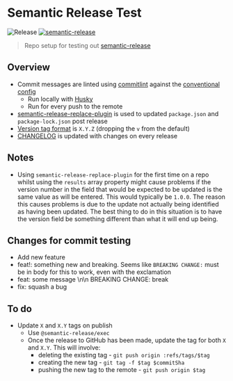 # Semantic Release Test

![Release](https://github.com/st3v3nhunt/semantic-release-test/workflows/Release/badge.svg)
[![semantic-release](https://img.shields.io/badge/%20%20%F0%9F%93%A6%F0%9F%9A%80-semantic--release-e10079.svg)](https://github.com/semantic-release/semantic-release)

> Repo setup for testing out [semantic-release](https://github.com/semantic-release/semantic-release)

## Overview

* Commit messages are linted using
  [commitlint](https://github.com/conventional-changelog/commitlint/tree/master/@commitlint/cli)
  against the
  [conventional config](https://www.npmjs.com/package/@commitlint/config-conventional)
  * Run locally with [Husky](https://www.npmjs.com/package/husky)
  * Run for every push to the remote
* [semantic-release-replace-plugin](https://github.com/google/semantic-release-replace-plugin)
  is used to updated `package.json` and `package-lock.json` post release
* [Version tag format](https://semantic-release.gitbook.io/semantic-release/usage/configuration#tagformat)
  is `X.Y.Z` (dropping the `v` from the default)
* [CHANGELOG](CHANGELOG.md) is updated with changes on every release

## Notes

* Using `semantic-release-replace-plugin` for the first time on a repo whilst
  using the `results` array property might cause problems if the version number
  in the field that would be expected to be updated is the same value as will
  be entered. This would typically be `1.0.0`. The reason this causes problems
  is due to the update not actually being identified as having been updated.
  The best thing to do in this situation is to have the version field be
  something different than what it will end up being.

## Changes for commit testing

* Add new feature
* feat!: something new and breaking. Seems like `BREAKING CHANGE:` must be in
  body for this to work, even with the exclamation
* feat: some message \n\n BREAKING CHANGE: break
* fix: squash a bug

## To do

* Update `X` and `X.Y` tags on publish
  * Use `@semantic-release/exec`
  * Once the release to GitHub has been made, update the tag for both `X` and
    `X.Y`. This will involve:
    * deleting the existing tag - `git push origin :refs/tags/$tag`
    * creating the new tag - `git tag -f $tag $commitSha`
    * pushing the new tag to the remote - `git push origin $tag`
